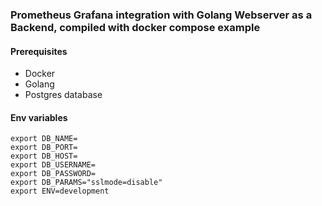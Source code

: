 
### Prometheus Grafana integration with Golang Webserver as a Backend, compiled with docker compose example

#### Prerequisites
- Docker
- Golang
- Postgres database

#### Env variables
```
export DB_NAME=
export DB_PORT=
export DB_HOST=
export DB_USERNAME=
export DB_PASSWORD=
export DB_PARAMS="sslmode=disable"
export ENV=development
```